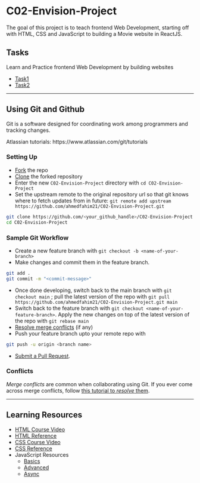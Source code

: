 # C02-Envision-Project
The goal of this project is to teach frontend Web Development, starting off with HTML, CSS and JavaScript to building a Movie website in ReactJS.

## Tasks
<p>Learn and Practice frontend Web Development by building websites</p>

- [Task1](./task1.md)
- [Task2](./task2.md)
<hr>

## Using Git and Github
<p>Git is a software designed for coordinating work among programmers and
tracking changes.</p>
Atlassian tutorials: https://www.atlassian.com/git/tutorials

### Setting Up
- [Fork](https://docs.github.com/en/get-started/quickstart/fork-a-repo) the repo
- [Clone](https://docs.github.com/en/get-started/quickstart/contributing-to-projects#cloning-a-fork) the forked repository
- Enter the new `C02-Envision-Project` directory with `cd C02-Envision-Project`
- Set the upstream remote to the original repository url so that git knows where to fetch updates from in future: `git remote add upstream https://github.com/ahmedfahim21/C02-Envision-Project.git`
```bash
git clone https://github.com/<your_github_handle>/C02-Envision-Project.git
cd C02-Envision-Project
```

### Sample Git Workflow

- Create a new feature branch with `git checkout -b <name-of-your-branch>`
- Make changes and commit them in the feature branch.
```bash
git add .
git commit -m "<commit-message>"
```
- Once done developing, switch back to the main branch with `git checkout main` ; pull the latest version of the repo with `git pull https://github.com/ahmedfahim21/C02-Envision-Project.git main`
- Switch back to the feature branch with `git checkout <name-of-your-feature-branch>`. Apply the new changes on top of the latest version of the repo with `git rebase main`
- [Resolve merge conflicts](https://help.github.com/articles/resolving-a-merge-conflict-from-the-command-line/) (if any)
- Push your feature branch upto your remote repo with 
```bash
git push -u origin <branch name>
```
- [Submit a Pull Request](https://docs.github.com/en/get-started/quickstart/contributing-to-projects#making-a-pull-request).

### Conflicts
_Merge conflicts_ are common when collaborating using Git. If you ever come across merge conflicts, follow [this tutorial to _resolve_ them](https://www.atlassian.com/git/tutorials/using-branches/merge-conflicts).
<hr>

## Learning Resources

- [HTML Course Video](https://youtu.be/N8YMl4Ezp4g)
- [HTML Reference](https://www.w3schools.com/html/default.asp)
- [CSS Course Video](https://youtu.be/Icf5D3fEKbM)
- [CSS Reference](https://www.w3schools.com/css/default.asp)
- JavaScript Resources
  - [Basics](https://youtu.be/XIOLqoPHCJ4)
  - [Advanced](https://youtu.be/R9I85RhI7Cg)
  - [Async](https://youtu.be/exBgWAIeIeg)
  
  